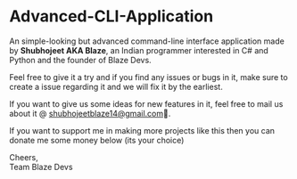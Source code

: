 # Advanced-CLI-Application
An simple-looking but advanced command-line interface application made by **Shubhojeet AKA Blaze**, an Indian programmer interested in C# and Python and the founder of Blaze Devs.

Feel free to give it a try and if you find any issues or bugs in it, make sure to create a issue regarding it and we will fix it by the earliest.

If you want to give us some ideas for new features in it, feel free to mail us about it @ shubhojeetblaze14@gmail.com👀.

If you want to support me in making more projects like this then you can donate me some money below (its your choice)

Cheers,<br>
Team Blaze Devs
